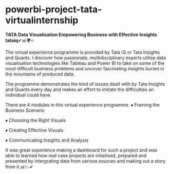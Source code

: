 # powerbi-project-tata-virtualinternship
**TATA Data Visualisation Empowering Business with Effective Insights
tataiq**✔📊🌍⭐

The virtual experience programme is provided by Tata iQ or Tata Insights and Quants. I discover how passionate, multidisciplinary experts utilise data visualisation technologies like Tableau and Power BI to take on some of the most difficult business problems and uncover fascinating insights buried in the mountains of produced data.

The programme demonstrates the kind of issues dealt with by Tata Insights and Quants every day and makes an effort to imitate the difficulties an individual could have.

There are 4 modules in this virtual experience programme.
♦ Framing the Business Scenario

♦ Choosing the Right Visuals

♦ Creating Effective Visuals

♦ Communicating Insights and Analysis

It was great experience making a dashboard for such a project and was able to learned how real case projects are initailised, prepared and presented by intergrating data from various sources and making out a story from it.📊📉✔
